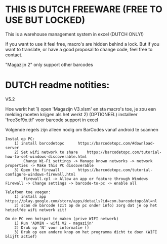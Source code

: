 # THIS IS DUTCH FREEWARE (FREE TO USE BUT LOCKED)
This is a warehouse management system in excel (DUTCH ONLY!)

If you want to use it feel free, macro's are hidden behind a lock. 
But if you want to translate, or have a good proposal to change code, feel free to contact.

"Magazijn 2" only support other barcodes

# DUTCH readme notities:
V5.2

Hoe werkt het
	1) open 'Magazijn V3.xlsm' en sta macro's toe, je zou een melding moeten krijgen als het werkt
	2) (OPTIONEEL) installeer 'free3of9x.ttf' voor barcode support in excel


Volgende regels zijn alleen nodig om BarCodes vanaf android te scannen

	Instal op PC:
		1) install barcodetopc		https://barcodetopc.com/#download-server
		2) Set wifi network to share 	https://barcodetopc.com/tutorial-how-to-set-windows-discoverable.html
			Change Wi-Fi settings -> Manage known networks -> network properties -> Make this PC discoverable
		3) Open the firewall		https://barcodetopc.com/tutorial-configure-windows-firewall.html
			firewall.cpl -> Allow an app or feature through Windows Firewall -> Change settings -> barcode-to-pc -> enable all

	Telefoon toe voegen:
		1) install app 			https://play.google.com/store/apps/details?id=com.barcodetopc&hl=nl
		2) scan de barcode (zit op de pc onder info) zorg dat je op het hetzelfde wifi netwerk zit!

	Om de PC een hotspot te maken (prive WIFI netwerk)
		1) Run 'ADMIN - wifi V2 - magazijn'
		2) Druk op 'N' voor informatie ()
		3) Druk op een andere knop om het programma dicht te doen (WIFI blijft actief)
